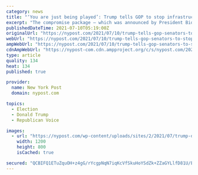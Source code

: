 ```yaml
---
category: news
title: "‘You are just being played’: Trump tells GOP to stop infrastructure talks"
excerpt: "The compromise package — which was announced by President Biden last month and is still being crafted into legislation — includes $579 billion in new spending."
publishedDateTime: 2021-07-10T05:19:00Z
originalUrl: "https://nypost.com/2021/07/10/trump-tells-gop-senators-to-stop-working-with-dems-on-infrastructure-bill/"
webUrl: "https://nypost.com/2021/07/10/trump-tells-gop-senators-to-stop-working-with-dems-on-infrastructure-bill/"
ampWebUrl: "https://nypost.com/2021/07/10/trump-tells-gop-senators-to-stop-working-with-dems-on-infrastructure-bill/amp/"
cdnAmpWebUrl: "https://nypost-com.cdn.ampproject.org/c/s/nypost.com/2021/07/10/trump-tells-gop-senators-to-stop-working-with-dems-on-infrastructure-bill/amp/"
type: article
quality: 134
heat: 134
published: true

provider:
  name: New York Post
  domain: nypost.com

topics:
  - Election
  - Donald Trump
  - Republican Voice

images:
  - url: "https://nypost.com/wp-content/uploads/sites/2/2021/07/trump-dont-negotiate-063.jpg?quality=90&strip=all&w=1200"
    width: 1200
    height: 800
    isCached: true

secured: "QCBIFQ1ETuZquOH+z4gG/rYcgpNqN7iqKcVfSkuHoYSdZk+ZZaGYLlfD81U/EFBEUMS3t+wHOIV++OUsntKXb3JgYtUZP2VonUjyRSLKRAENSvdhLgFt0H/cMxAoN55K4RT9laV3cUVmU40Gu6aWl9v4Wd3wkxCUuqdukTXGK+rhIQVRq56LrYJCm/lvmrEgBxXn6c+SqcQOldfbSWVKFi6tOIlWNdWH0Kb9no07fzu7TPx7GXAM1DUyB28L8uVZozexhQ9PtVgZ309VPsf0N92SNqOPBG8zvNIYWQwv6wOqkNxsvrqmiacPrP0KKgTxWuZtvBTpKP/UgoIeKB5C6t/mvpYxonkmW/yhlCB4MgM=;UtME3AtxIsNXWKio5iMCmA=="
---
```


